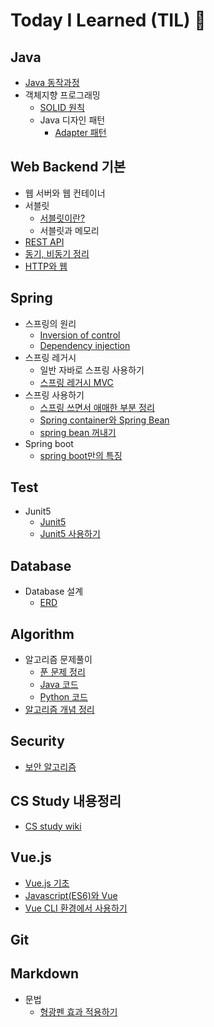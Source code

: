 # Today I Learned (TIL) 🚩

## Java

- [Java 동작과정](Java/JavaProcess.md)
- 객체지향 프로그래밍
  - [SOLID 원칙](Java/객체지향_프로그래밍/SOLID원칙.md)
  - Java 디자인 패턴
    - [Adapter 패턴](Java/객체지향_프로그래밍/AdapterPattern.md)

## Web Backend 기본

- 웹 서버와 웹 컨테이너
- 서블릿
  - [서블릿이란?](WebBackendBasic/Servlet.md)
  - 서블릿과 메모리
- [REST API](WebBackendBasic/REST_API.md)
- [동기, 비동기 정리](WebBackendBasic/Synchronous_%20Asynchronous.md)
- [HTTP와 웹](WebBackendBasic/HTTP와_웹.md)

## Spring

- 스프링의 원리
  - [Inversion of control](Spring/스프링의_원리/IoC.md)
  - [Dependency injection](Spring/스프링의_원리/DI.md)
- 스프링 레거시
  - 일반 자바로 스프링 사용하기
  - [스프링 레거시 MVC](Spring/SpringLegacy/SpringLegacy_MVC.md)
- 스프링 사용하기
  - [스프링 쓰면서 애매한 부분 정리](Spring/스프링_사용하기/스프링_애매한부분_정리.md)
  - [Spring container와 Spring Bean](Spring/스프링_사용하기/SpringContainer_and_bean.md)
  - [spring bean 꺼내기](Spring/스프링_사용하기/GetSpringBean.md)
- Spring boot
  - [spring boot만의 특징](Spring/SpringBoot/스프링부트_특징.md)

## Test

- Junit5
  - [Junit5](/Test/Junit5/Junit5.md)
  - [Junit5 사용하기](/Test/Junit5/Use_Junit5.md)

## Database

- Database 설계
  - [ERD](/Database/설계/ERD.md)


## Algorithm

- 알고리즘 문제풀이
  - [푼 문제 정리](/Algorithm/알고리즘_문풀_현황.md)
  - [Java 코드](https://github.com/devjunmo/JavaCodingTest)
  - [Python 코드](https://github.com/devjunmo/PythonCodingTest)
- [알고리즘 개념 정리](/Algorithm/Algorithm_Basic/Alg_개념정리.md)

## Security

- [보안 알고리즘](/Security/EncryptionAlgorithms.md)

## CS Study 내용정리

- [CS study wiki](/CS_Study/csStudyWiki.md)

## Vue.js

- [Vue.js 기초](/Vue/vue기초.md)
- [Javascript(ES6)와 Vue](Vue/ES6와Vue.md)
- [Vue CLI 환경에서 사용하기](Vue/Vue_CLI.md)

## Git

## Markdown

- 문법
  - [형광펜 효과 적용하기](../TIL/Markdown/형광펜효과적용.md)
